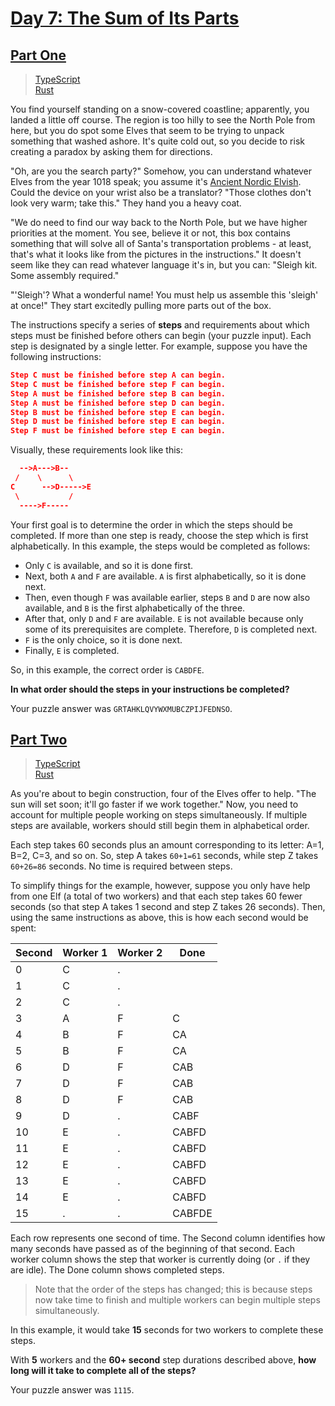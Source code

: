 # [Day 7: The Sum of Its Parts](https://adventofcode.com/2018/day/7)

## [Part One](https://adventofcode.com/2018/day/7#part1)

> [TypeScript](/solutions/typescript/2018/07/src/p1.ts)\
> [Rust](/solutions/rust/2018/07/src/lib.rs)

You find yourself standing on a snow-covered coastline; apparently, you landed a
little off course. The region is too hilly to see the North Pole from here, but
you do spot some Elves that seem to be trying to unpack something that washed
ashore. It's quite cold out, so you decide to risk creating a paradox by asking
them for directions.

"Oh, are you the search party?" Somehow, you can understand whatever Elves from
the year 1018 speak; you assume it's
[Ancient Nordic Elvish](https://adventofcode.com/2015/day/6). Could the device
on your wrist also be a translator? "Those clothes don't look very warm; take
this." They hand you a heavy coat.

"We do need to find our way back to the North Pole, but we have higher
priorities at the moment. You see, believe it or not, this box contains
something that will solve all of Santa's transportation problems - at least,
that's what it looks like from the pictures in the instructions." It doesn't
seem like they can read whatever language it's in, but you can: "Sleigh kit.
Some assembly required."

"'Sleigh'? What a wonderful name! You must help us assemble this 'sleigh' at
once!" They start excitedly pulling more parts out of the box.

The instructions specify a series of **steps** and requirements about which
steps must be finished before others can begin (your puzzle input). Each step is
designated by a single letter. For example, suppose you have the following
instructions:

```json
Step C must be finished before step A can begin.
Step C must be finished before step F can begin.
Step A must be finished before step B can begin.
Step A must be finished before step D can begin.
Step B must be finished before step E can begin.
Step D must be finished before step E can begin.
Step F must be finished before step E can begin.
```

Visually, these requirements look like this:

```json
  -->A--->B--
 /    \      \
C      -->D----->E
 \           /
  ---->F-----
```

Your first goal is to determine the order in which the steps should be
completed. If more than one step is ready, choose the step which is first
alphabetically. In this example, the steps would be completed as follows:

- Only `C` is available, and so it is done first.
- Next, both `A` and `F` are available. `A` is first alphabetically, so it is
  done next.
- Then, even though `F` was available earlier, steps `B` and `D` are now also
  available, and `B` is the first alphabetically of the three.
- After that, only `D` and `F` are available. `E` is not available because only
  some of its prerequisites are complete. Therefore, `D` is completed next.
- `F` is the only choice, so it is done next.
- Finally, `E` is completed.

So, in this example, the correct order is `CABDFE`.

<!--lint ignore no-emphasis-as-heading-->

**In what order should the steps in your instructions be completed?**

Your puzzle answer was `GRTAHKLQVYWXMUBCZPIJFEDNSO`.

## [Part Two](https://adventofcode.com/2018/day/7#part2)

> [TypeScript](/solutions/typescript/2018/07/src/p2.ts)\
> [Rust](/solutions/rust/2018/07/src/lib.rs)

As you're about to begin construction, four of the Elves offer to help. "The sun
will set soon; it'll go faster if we work together." Now, you need to account
for multiple people working on steps simultaneously. If multiple steps are
available, workers should still begin them in alphabetical order.

Each step takes 60 seconds plus an amount corresponding to its letter: A=1, B=2,
C=3, and so on. So, step A takes `60+1=61` seconds, while step Z takes
`60+26=86` seconds. No time is required between steps.

To simplify things for the example, however, suppose you only have help from one
Elf (a total of two workers) and that each step takes 60 fewer seconds (so that
step A takes 1 second and step Z takes 26 seconds). Then, using the same
instructions as above, this is how each second would be spent:

| Second | Worker 1 | Worker 2 | Done   |
| ------ | -------- | -------- | ------ |
| 0      | C        | .        |        |
| 1      | C        | .        |        |
| 2      | C        | .        |        |
| 3      | A        | F        | C      |
| 4      | B        | F        | CA     |
| 5      | B        | F        | CA     |
| 6      | D        | F        | CAB    |
| 7      | D        | F        | CAB    |
| 8      | D        | F        | CAB    |
| 9      | D        | .        | CABF   |
| 10     | E        | .        | CABFD  |
| 11     | E        | .        | CABFD  |
| 12     | E        | .        | CABFD  |
| 13     | E        | .        | CABFD  |
| 14     | E        | .        | CABFD  |
| 15     | .        | .        | CABFDE |

Each row represents one second of time. The Second column identifies how many
seconds have passed as of the beginning of that second. Each worker column shows
the step that worker is currently doing (or `.` if they are idle). The Done
column shows completed steps.

> Note that the order of the steps has changed; this is because steps now take
> time to finish and multiple workers can begin multiple steps simultaneously.

In this example, it would take **15** seconds for two workers to complete these
steps.

With **5** workers and the **60+ second** step durations described above, **how
long will it take to complete all of the steps?**

Your puzzle answer was `1115`.
